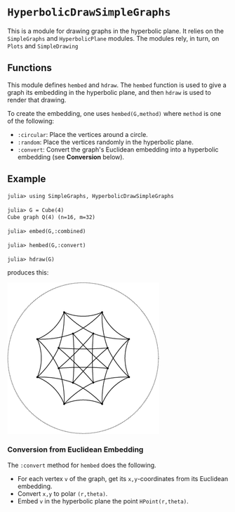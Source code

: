 # `HyperbolicDrawSimpleGraphs`

This is a module for drawing graphs in the hyperbolic plane. It relies
on the `SimpleGraphs` and `HyperbolicPlane` modules. The modules rely,
in turn, on `Plots` and `SimpleDrawing`

## Functions

This module defines `hembed` and `hdraw`. The `hembed` function is used to
give a graph its embedding in the hyperbolic plane, and then `hdraw` is used
to render that drawing.

To create the embedding, one uses `hembed(G,method)` where `method` is
one of the following:
+ `:circular`: Place the vertices around a circle.
+ `:random`: Place the vertices randomly in the hyperbolic plane.
+ `:convert`: Convert the graph's Euclidean embedding into a
hyperbolic embedding (see **Conversion** below).

## Example

```
julia> using SimpleGraphs, HyperbolicDrawSimpleGraphs

julia> G = Cube(4)
Cube graph Q(4) (n=16, m=32)

julia> embed(G,:combined)

julia> hembed(G,:convert)

julia> hdraw(G)
```
produces this:

![](hyper-4-cube.png)

### Conversion from Euclidean Embedding 

The `:convert` method for `hembed` does the following.
+ For each vertex `v` of the graph, get its `x,y`-coordinates from
its Euclidean embedding.
+ Convert `x,y` to polar `(r,theta)`.
+ Embed `v` in the hyperbolic plane the point `HPoint(r,theta)`.
